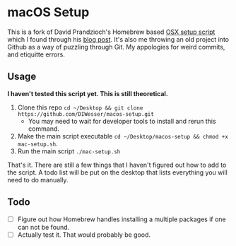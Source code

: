 # macOS Setup

This is a fork of David Prandzioch's Homebrew based [OSX setup script](https://gist.github.com/dprandzioch/84f44e3c271d3c4cf3865969c97244a3) which I found through his [blog post](https://www.davd.eu/os-x-automated-provisioning-using-homebrew-and-cask/). It's also me throwing an old project into Github as a way of puzzling through Git. My appologies for weird commits, and etiquitte errors. 

## Usage

**I haven't tested this script yet. This is still theoretical.**  

1. Clone this repo `cd ~/Desktop && git clone https://github.com/DIWesser/macos-setup.git`
    - You may need to wait for developer tools to install and rerun this command.
2. Make the main script executable `cd ~/Desktop/macos-setup && chmod +x mac-setup.sh`.
3. Run the main script `./mac-setup.sh`

That's it. There are still a few things that I haven't figured out how to add to the script. A todo list will be put on the desktop that lists everything you will need to do manually. 

## Todo

- [ ] Figure out how Homebrew handles installing a multiple packages if one can not be found.
- [ ] Actually test it. That would probably be good. 
